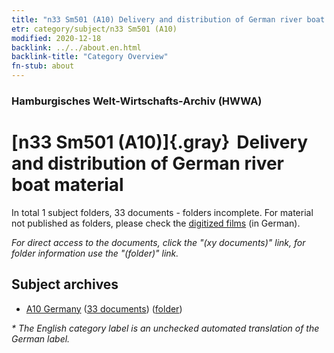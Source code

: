 ```yaml
---
title: "n33 Sm501 (A10) Delivery and distribution of German river boat material"
etr: category/subject/n33 Sm501 (A10)
modified: 2020-12-18
backlink: ../../about.en.html
backlink-title: "Category Overview"
fn-stub: about
---
```


### Hamburgisches Welt-Wirtschafts-Archiv (HWWA)
# [n33 Sm501 (A10)]{.gray}&#8201; Delivery and distribution of German river boat material&#160; 





In total 1 subject folders, 33 documents - folders incomplete.
For material not published as folders, please check the [digitized films](/film/h1_sh) (in German).

_For direct access to the documents, click the "(xy documents)" link, for folder information use the "(folder)" link._

## Subject archives


- [A10 Germany](../../../geo/about.en.html#A10) (<a href="https://dfg-viewer.de/show/?tx_dlf[id]=https://pm20.zbw.eu/mets/sh/1261xx/126128/1456xx/145649/public.mets.en.xml" target="_blank">33 documents</a>) ([folder](http://purl.org/pressemappe20/folder/sh/126128,145649))


_* The English category label is an unchecked automated translation of the German label._

